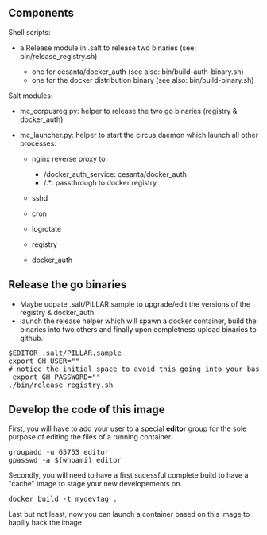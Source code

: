 Components
------------
Shell scripts:
- a Release module in .salt to release two binaries (see: bin/release_registry.sh)

	-  one for cesanta/docker_auth (see also: bin/build-auth-binary.sh)
	-  one for the docker distribution binary (see also: bin/build-binary.sh)

Salt modules:
- mc_corpusreg.py: helper to release the two go binaries (registry & docker_auth)
- mc_launcher.py: helper to start the circus daemon which launch all other processes:

    - nginx reverse proxy to:

        - /docker_auth_service: cesanta/docker_auth
        - /.*: passthrough to docker registry

	- sshd
	- cron
	- logrotate
	- registry
	- docker_auth




Release the go binaries
--------------------------
- Maybe udpate .salt/PILLAR.sample to upgrade/edit the versions of the registry & docker_auth
- launch the release helper which will spawn a docker container, build the binaries into two others and finally upon completness upload binaries to github.
<pre>
$EDITOR .salt/PILLAR.sample
export GH_USER="<github_username>"
# notice the initial space to avoid this going into your bash history
 export GH_PASSWORD="<github_password>"
./bin/release_registry.sh
</pre>

Develop the code of this image
--------------------------------
First, you will have to add your user to a special **editor** group  for the sole purpose
of editing the files of a running container.
<pre>
groupadd -u 65753 editor
gpasswd -a $(whoami) editor
</pre>

Secondly, you will need to have a first sucessful complete build to have a "cache" image to stage your new developements on.
<pre>
docker build -t mydevtag .
</pre>

Last but not least, now you can launch a container based on this image to hapilly hack the image
<pre>
</pre>
